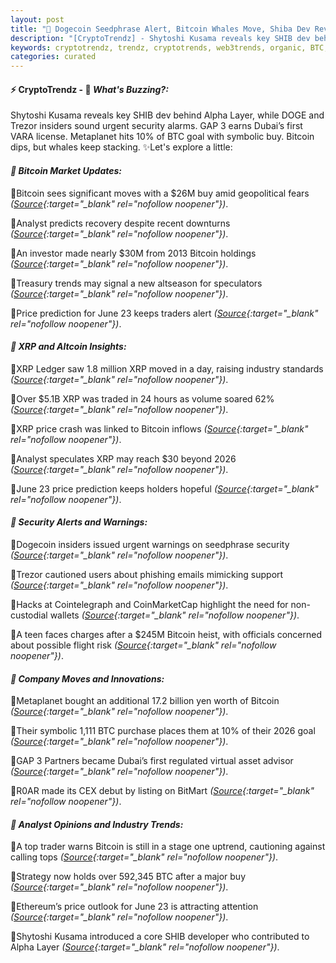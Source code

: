 ```yaml
---
layout: post
title: "🌇 Dogecoin Seedphrase Alert, Bitcoin Whales Move, Shiba Dev Revealed"
description: "[CryptoTrendz] - Shytoshi Kusama reveals key SHIB dev behind Alpha Layer, while DOGE and Trezor insiders sound urgent security alarms. GAP 3 earns Dubai’s first VARA license. Metaplanet hits 10% of BTC goal with symbolic buy. Bitcoin dips, but whales keep stacking."
keywords: cryptotrendz, trendz, cryptotrends, web3trends, organic, BTC, XRP, Bitcoin, crypto, Analyst
categories: curated
---
```


#### ⚡ CryptoTrendz - 📌 *What's Buzzing?:*

Shytoshi Kusama reveals key SHIB dev behind Alpha Layer, while DOGE and Trezor insiders sound urgent security alarms. GAP 3 earns Dubai’s first VARA license. Metaplanet hits 10% of BTC goal with symbolic buy. Bitcoin dips, but whales keep stacking. ✨Let's explore a little:


#### *🔖  Bitcoin Market Updates:*  

🔹Bitcoin sees significant moves with a $26M buy amid geopolitical fears *([Source](https://s.avyag.com/f7nn){:target="_blank" rel="nofollow noopener"})*.  

🔹Analyst predicts recovery despite recent downturns *([Source](https://s.avyag.com/irpl){:target="_blank" rel="nofollow noopener"})*.  

🔹An investor made nearly $30M from 2013 Bitcoin holdings *([Source](https://s.avyag.com/7nag){:target="_blank" rel="nofollow noopener"})*.  

🔹Treasury trends may signal a new altseason for speculators *([Source](https://s.avyag.com/2ogx){:target="_blank" rel="nofollow noopener"})*.  

🔹Price prediction for June 23 keeps traders alert *([Source](https://s.avyag.com/mlup){:target="_blank" rel="nofollow noopener"})*.  

#### *🔖  XRP and Altcoin Insights:*  

🔹XRP Ledger saw 1.8 million XRP moved in a day, raising industry standards *([Source](https://s.avyag.com/rs08){:target="_blank" rel="nofollow noopener"})*.  

🔹Over $5.1B XRP was traded in 24 hours as volume soared 62% *([Source](https://s.avyag.com/d786){:target="_blank" rel="nofollow noopener"})*.  

🔹XRP price crash was linked to Bitcoin inflows *([Source](https://s.avyag.com/ip58){:target="_blank" rel="nofollow noopener"})*.  

🔹Analyst speculates XRP may reach $30 beyond 2026 *([Source](https://s.avyag.com/2fg4){:target="_blank" rel="nofollow noopener"})*.  

🔹June 23 price prediction keeps holders hopeful *([Source](https://s.avyag.com/6g7o){:target="_blank" rel="nofollow noopener"})*.  

#### *🔖  Security Alerts and Warnings:*  

🔹Dogecoin insiders issued urgent warnings on seedphrase security *([Source](https://s.avyag.com/ldn0){:target="_blank" rel="nofollow noopener"})*.  

🔹Trezor cautioned users about phishing emails mimicking support *([Source](https://s.avyag.com/27dp){:target="_blank" rel="nofollow noopener"})*.  

🔹Hacks at Cointelegraph and CoinMarketCap highlight the need for non-custodial wallets *([Source](https://s.avyag.com/aitf){:target="_blank" rel="nofollow noopener"})*.  

🔹A teen faces charges after a $245M Bitcoin heist, with officials concerned about possible flight risk *([Source](https://s.avyag.com/nmop){:target="_blank" rel="nofollow noopener"})*.  

#### *🔖  Company Moves and Innovations:*  

🔹Metaplanet bought an additional 17.2 billion yen worth of Bitcoin *([Source](https://s.avyag.com/46u3){:target="_blank" rel="nofollow noopener"})*.  

🔹Their symbolic 1,111 BTC purchase places them at 10% of their 2026 goal *([Source](https://s.avyag.com/8ec7){:target="_blank" rel="nofollow noopener"})*.  

🔹GAP 3 Partners became Dubai’s first regulated virtual asset advisor *([Source](https://s.avyag.com/u8hj){:target="_blank" rel="nofollow noopener"})*.  

🔹R0AR made its CEX debut by listing on BitMart *([Source](https://s.avyag.com/eimw){:target="_blank" rel="nofollow noopener"})*.  

#### *🔖  Analyst Opinions and Industry Trends:*  

🔹A top trader warns Bitcoin is still in a stage one uptrend, cautioning against calling tops *([Source](https://s.avyag.com/03is){:target="_blank" rel="nofollow noopener"})*.  

🔹Strategy now holds over 592,345 BTC after a major buy *([Source](https://s.avyag.com/m0sm){:target="_blank" rel="nofollow noopener"})*.  

🔹Ethereum’s price outlook for June 23 is attracting attention *([Source](https://s.avyag.com/00v9){:target="_blank" rel="nofollow noopener"})*.  

🔹Shytoshi Kusama introduced a core SHIB developer who contributed to Alpha Layer *([Source](https://s.avyag.com/bqva){:target="_blank" rel="nofollow noopener"})*.